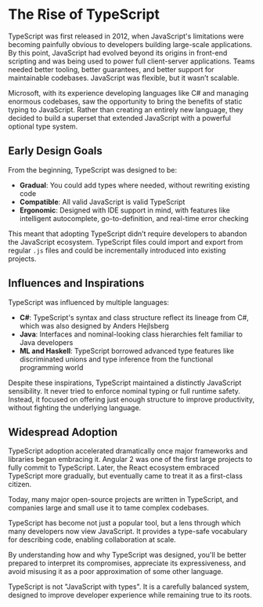 # The Rise of TypeScript

TypeScript was first released in 2012, when JavaScript's limitations were becoming painfully obvious to developers building large-scale applications. By this point, JavaScript had evolved beyond its origins in front-end scripting and was being used to power full client-server applications. Teams needed better tooling, better guarantees, and better support for maintainable codebases. JavaScript was flexible, but it wasn’t scalable.

Microsoft, with its experience developing languages like C# and managing enormous codebases, saw the opportunity to bring the benefits of static typing to JavaScript. Rather than creating an entirely new language, they decided to build a superset that extended JavaScript with a powerful optional type system.

## Early Design Goals

From the beginning, TypeScript was designed to be:

* **Gradual**: You could add types where needed, without rewriting existing code
* **Compatible**: All valid JavaScript is valid TypeScript
* **Ergonomic**: Designed with IDE support in mind, with features like intelligent autocomplete, go-to-definition, and real-time error checking

This meant that adopting TypeScript didn’t require developers to abandon the JavaScript ecosystem. TypeScript files could import and export from regular `.js` files and could be incrementally introduced into existing projects.

## Influences and Inspirations

TypeScript was influenced by multiple languages:

* **C#**: TypeScript's syntax and class structure reflect its lineage from C#, which was also designed by Anders Hejlsberg
* **Java**: Interfaces and nominal-looking class hierarchies felt familiar to Java developers
* **ML and Haskell**: TypeScript borrowed advanced type features like discriminated unions and type inference from the functional programming world

Despite these inspirations, TypeScript maintained a distinctly JavaScript sensibility. It never tried to enforce nominal typing or full runtime safety. Instead, it focused on offering just enough structure to improve productivity, without fighting the underlying language.

## Widespread Adoption

TypeScript adoption accelerated dramatically once major frameworks and libraries began embracing it. Angular 2 was one of the first large projects to fully commit to TypeScript. Later, the React ecosystem embraced TypeScript more gradually, but eventually came to treat it as a first-class citizen.

Today, many major open-source projects are written in TypeScript, and companies large and small use it to tame complex codebases.

TypeScript has become not just a popular tool, but a lens through which many developers now view JavaScript. It provides a type-safe vocabulary for describing code, enabling collaboration at scale.

By understanding how and why TypeScript was designed, you'll be better prepared to interpret its compromises, appreciate its expressiveness, and avoid misusing it as a poor approximation of some other language.

TypeScript is not "JavaScript with types". It is a carefully balanced system, designed to improve developer experience while remaining true to its roots.
